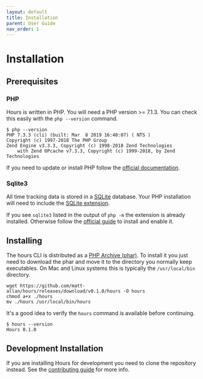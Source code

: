 ```yaml
---
layout: default
title: Installation
parent: User Guide
nav_order: 1
---
```


# Installation

## Prerequisites

### PHP

Hours is written in PHP. You will need a PHP version >= 7.1.3. You can check this easily with the `php --version` command.

```
$ php --version
PHP 7.3.3 (cli) (built: Mar  8 2019 16:40:07) ( NTS )
Copyright (c) 1997-2018 The PHP Group
Zend Engine v3.3.3, Copyright (c) 1998-2018 Zend Technologies
    with Zend OPcache v7.3.3, Copyright (c) 1999-2018, by Zend Technologies
```

If you need to update or install PHP follow the [official documentation](https://www.php.net/manual/en/install.php).

### Sqlite3

All time tracking data is stored in a [SQLite](https://sqlite.org) database. Your PHP installation will need to include the [SQLite extension](https://www.php.net/manual/en/book.sqlite.php).

If you see `sqlite3` listed in the output of `php -m` the extension is already installed. Otherwise follow the [official guide](https://www.php.net/manual/en/sqlite.installation.php) to install and enable it.

## Installing

The hours CLI is distributed as a [PHP Archive (phar)](https://www.php.net/manual/en/intro.phar.php).  To install it you just need to download the phar and move it to the directory you normally keep executables. On Mac and Linux systems this is typically the `/usr/local/bin` directory.

```
wget https://github.com/matt-allan/hours/releases/download/v0.1.0/hours -O hours
chmod a+x ./hours
mv ./hours /usr/local/bin/hours
```


It's a good idea to verify the `hours` command is available before continuing.

```
$ hours --version
Hours 0.1.0
```

## Development Installation

If you are installing Hours for development you need to clone the repository instead.  See the [contributing guide](../../contributing) for more info.
